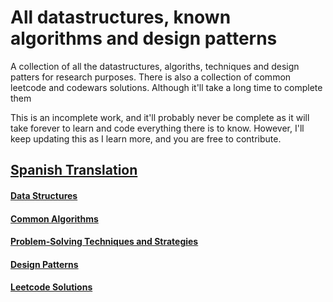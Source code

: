  # All datastructures, known algorithms and design patterns

A collection of all the datastructures, algoriths, techniques and design patters for research purposes.
There is also a collection of common leetcode and codewars solutions. Although it'll take a long time to complete them

This is an incomplete work, and it'll probably never be complete as it will take forever to learn and code everything there is to know. However, I'll keep updating this as I learn more, and you are free to contribute.

## [Spanish Translation](./README-es.md)

#### [Data Structures](./structures/README.md)
#### [Common Algorithms](./algorithms/README.md)
#### [Problem-Solving Techniques and Strategies](./techniques/README.md)
#### [Design Patterns](./patterns/README.md)
#### [Leetcode Solutions](./patterns/README.md)
